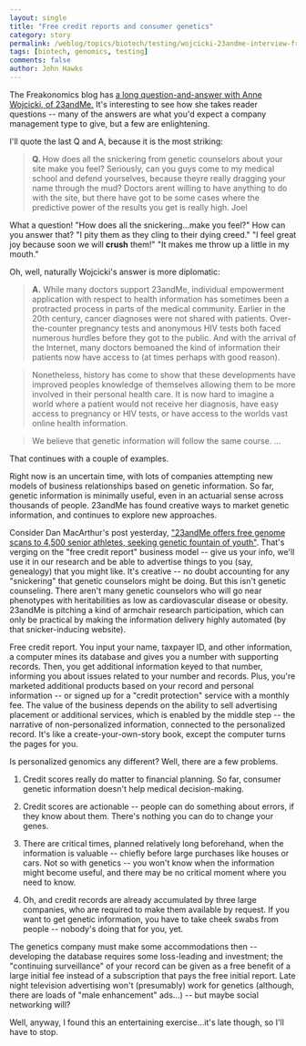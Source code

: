 ```yaml
---
layout: single 
title: "Free credit reports and consumer genetics" 
category: story
permalink: /weblog/topics/biotech/testing/wojcicki-23andme-interview-free-credit-2009.html
tags: [biotech, genomics, testing] 
comments: false 
author: John Hawks 
---
```


The Freakonomics blog has  <a href="http://freakonomics.blogs.nytimes.com/2009/08/12/genetics-entrepreneur-anne-wojcicki-answers-your-questions/#more-16435">a long question-and-answer with Anne Wojcicki, of 23andMe.</a> It's interesting to see how she takes reader questions -- many of the answers are what you'd expect a company management type to give, but a few are enlightening. 

I'll quote the last Q and A, because it is the most striking:  

<blockquote><b>Q. </b> How does all the snickering from genetic counselors about your site make you feel? Seriously, can you guys come to my medical school and defend yourselves, because theyre really dragging your name through the mud? Doctors arent willing to have anything to do with the site, but there have got to be some cases where the predictive power of the results you get is really high.  Joel</blockquote>

What a question! "How does all the snickering...make you feel?" How can you answer that? "I pity them as they cling to their dying creed."  "I feel great joy because soon we will <b>crush</b> them!" "It makes me throw up a little in my mouth." 

Oh, well, naturally Wojcicki's answer is more diplomatic: 

<blockquote><B>A.</b> While many doctors support 23andMe, individual empowerment application with respect to health information has sometimes been a protracted process in parts of the medical community. Earlier in the 20th century, cancer diagnoses were not shared with patients. Over-the-counter pregnancy tests and anonymous HIV tests both faced numerous hurdles before they got to the public. And with the arrival of the Internet, many doctors bemoaned the kind of information their patients now have access to (at times perhaps with good reason).</blockquote>

<blockquote>Nonetheless, history has come to show that these developments have improved peoples knowledge of themselves allowing them to be more involved in their personal health care. It is now hard to imagine a world where a patient would not receive her diagnosis, have easy access to pregnancy or HIV tests, or have access to the worlds vast online health information.</blockquote>

<blockquote>We believe that genetic information will follow the same course. ...</blockquote>

That continues with a couple of examples. 

Right now is an uncertain time, with lots of companies attempting new models of business relationships based on genetic information. So far, genetic information is minimally useful, even in an actuarial sense across thousands of people. 23andMe has found creative ways to market genetic information, and continues to explore new approaches. 

Consider Dan MacArthur's post yesterday, <a href="http://scienceblogs.com/geneticfuture/2009/08/23andme_doing_free_genetic_tes.php">"23andMe offers free genome scans to 4,500 senior athletes, seeking genetic fountain of youth"</a>. That's verging on the "free credit report" business model -- give us your info, we'll use it in our research and be able to advertise things to you (say, genealogy) that you might like. It's creative -- no doubt accounting for any "snickering" that genetic counselors might be doing. But this isn't genetic counseling. There aren't many genetic counselors who will go near phenotypes with heritabilities as low as cardiovascular disease or obesity. 23andMe is pitching a kind of armchair research participation, which can only be practical by making the information delivery highly automated (by that snicker-inducing website). 

Free credit report. You input your name, taxpayer ID, and other information, a computer mines its database and gives you a number with supporting records. Then, you get additional information keyed to that number, informing you about issues related to your number and records. Plus, you're marketed additional products based on your record and personal information -- or signed up for a "credit protection" service with a monthly fee. The value of the business depends on the ability to sell advertising placement or additional services, which is enabled by the middle step -- the narrative of non-personalized information, connected to the personalized record. It's like a create-your-own-story book, except the computer turns the pages for you. 

Is personalized genomics any different? Well, there are a few problems. 

1. Credit scores really do matter to financial planning. So far, consumer genetic information doesn't help medical decision-making. 

2. Credit scores are actionable -- people can do something about errors, if they know about them. There's nothing you can do to change your genes. 

3. There are critical times, planned relatively long beforehand, when the information is valuable -- chiefly before large purchases like houses or cars. Not so with genetics -- you won't know when the information might become useful, and there may be no critical moment where you need to know. 

4. Oh, and credit records are already accumulated by three large companies, who are required to make them available by request. If you want to get genetic information, you have to take cheek swabs from people -- nobody's doing that for you, yet. 

The genetics company must make some accommodations then -- developing the database requires some loss-leading and investment; the "continuing surveillance" of your record can be given as a free benefit of a large initial fee instead of a subscription that pays the free initial report. Late night television advertising won't (presumably) work for genetics (although, there are loads of "male enhancement" ads...) -- but maybe social networking will? 

Well, anyway, I found this an entertaining exercise...it's late though, so I'll have to stop. 





